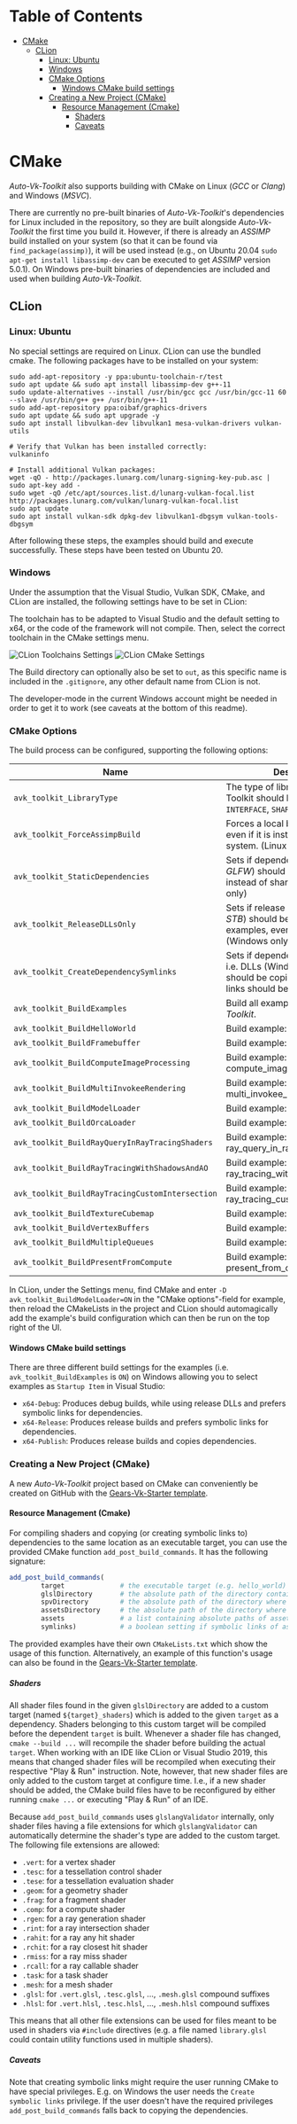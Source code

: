 # Table of Contents

- [CMake](#cmake)
  - [CLion](#clion)
    - [Linux: Ubuntu](#linux-ubuntu)
    - [Windows](#windows)
    - [CMake Options](#cmake-options)
      - [Windows CMake build settings](#windows-cmake-build-settings)
    - [Creating a New Project (CMake)](#creating-a-new-project-cmake)
      - [Resource Management (Cmake)](#resource-management-cmake)
        - [Shaders](#shaders)
        - [Caveats](#caveats)

# CMake

_Auto-Vk-Toolkit_ also supports building with CMake on Linux (*GCC* or *Clang*) and Windows (*MSVC*).

There are currently no pre-built binaries of *Auto-Vk-Toolkit*'s dependencies for Linux included in the repository, so they are built alongside *Auto-Vk-Toolkit* the first time you build it.
However, if there is already an *ASSIMP* build installed on your system (so that it can be found via `find_package(assimp)`), it will be used instead (e.g., on Ubuntu 20.04 `sudo apt-get install libassimp-dev` can be executed to get *ASSIMP* version 5.0.1).
On Windows pre-built binaries of dependencies are included and used when building *Auto-Vk-Toolkit*.

## CLion

### Linux: Ubuntu

No special settings are required on Linux. CLion can use the bundled cmake. The following packages have to be installed on your system:
```
sudo add-apt-repository -y ppa:ubuntu-toolchain-r/test
sudo apt update && sudo apt install libassimp-dev g++-11 
sudo update-alternatives --install /usr/bin/gcc gcc /usr/bin/gcc-11 60 --slave /usr/bin/g++ g++ /usr/bin/g++-11
sudo add-apt-repository ppa:oibaf/graphics-drivers
sudo apt update && sudo apt upgrade -y
sudo apt install libvulkan-dev libvulkan1 mesa-vulkan-drivers vulkan-utils

# Verify that Vulkan has been installed correctly:
vulkaninfo

# Install additional Vulkan packages:
wget -qO - http://packages.lunarg.com/lunarg-signing-key-pub.asc | sudo apt-key add -
sudo wget -qO /etc/apt/sources.list.d/lunarg-vulkan-focal.list http://packages.lunarg.com/vulkan/lunarg-vulkan-focal.list
sudo apt update
sudo apt install vulkan-sdk dpkg-dev libvulkan1-dbgsym vulkan-tools-dbgsym
```
After following these steps, the examples should build and execute successfully.
These steps have been tested on Ubuntu 20. 

### Windows

Under the assumption that the Visual Studio, Vulkan SDK, CMake, and CLion are installed, the following settings have to be set in CLion:

The toolchain has to be adapted to Visual Studio and the default setting to x64, or the code of the framework will not compile.
Then, select the correct toolchain in the CMake settings menu.

![CLion Toolchains Settings](images/clion_toolchains_vs_64bit.png)
![CLion CMake Settings](images/clion_cmake_settings.png)

The Build directory can optionally also be set to `out`, as this specific name is included in the `.gitignore`, any other default name from CLion is not.

The developer-mode in the current Windows account might be needed in order to get it to work (see caveats at the bottom of this readme).

### CMake Options
The build process can be configured, supporting the following options:

| Name | Description | Default |
| ---- | ----------- | ------- |
| `avk_toolkit_LibraryType` | The type of library Auto-Vk-Toolkit should be built as. Must be `INTERFACE`, `SHARED` or `STATIC` | `STATIC` |
| `avk_toolkit_ForceAssimpBuild` | Forces a local build of *ASSIMP* even if it is installed on the system. (Linux only) | `OFF` |
| `avk_toolkit_StaticDependencies` | Sets if dependencies (*ASSIMP* & *GLFW*) should be built as static instead of shared libraries. (Linux only) | `OFF` |
| `avk_toolkit_ReleaseDLLsOnly` | Sets if release DLLS (*ASSIMP* & *STB*) should be used for examples, even for debug builds. (Windows only) | `ON` |
| `avk_toolkit_CreateDependencySymlinks` | Sets if dependencies of examples, i.e. DLLs (Windows only) & assets, should be copied or if symbolic links should be created. | `ON` |
| `avk_toolkit_BuildExamples` | Build all examples for *Auto-Vk-Toolkit*. | `OFF` |
| `avk_toolkit_BuildHelloWorld` | Build example: hello_world. | `OFF` |
| `avk_toolkit_BuildFramebuffer` | Build example: framebuffer. | `OFF` |
| `avk_toolkit_BuildComputeImageProcessing` | Build example: compute_image_processing. | `OFF` |
| `avk_toolkit_BuildMultiInvokeeRendering` | Build example: multi_invokee_rendering. | `OFF` |
| `avk_toolkit_BuildModelLoader` | Build example: model_loader. | `OFF` |
| `avk_toolkit_BuildOrcaLoader` | Build example: orca_loader. | `OFF` |
| `avk_toolkit_BuildRayQueryInRayTracingShaders` | Build example: ray_query_in_ray_tracing_shaders. | `OFF` |
| `avk_toolkit_BuildRayTracingWithShadowsAndAO` | Build example: ray_tracing_with_shadows_and_ao. | `OFF` |
| `avk_toolkit_BuildRayTracingCustomIntersection` | Build example: ray_tracing_custom_intersection. | `OFF` |
| `avk_toolkit_BuildTextureCubemap` | Build example: texture_cubemap. | `OFF` |
| `avk_toolkit_BuildVertexBuffers` | Build example: vertex_buffers. | `OFF` |
| `avk_toolkit_BuildMultipleQueues` | Build example: multiple_queues. | `OFF` |
| `avk_toolkit_BuildPresentFromCompute` | Build example: present_from_compute. | `OFF` |

In CLion, under the Settings menu, find CMake and enter `-D avk_toolkit_BuildModelLoader=ON` in the "CMake options"-field for example, then reload the CMakeLists in the project and CLion should automagically add the example's build configuration which can then be run on the top right of the UI.

#### Windows CMake build settings
There are three different build settings for the examples (i.e. `avk_toolkit_BuildExamples` is `ON`) on Windows allowing you to select examples as `Startup Item` in Visual Studio:
* `x64-Debug`: Produces debug builds, while using release DLLs and prefers symbolic links for dependencies.
* `x64-Release`: Produces release builds and prefers symbolic links for dependencies.
* `x64-Publish`: Produces release builds and copies dependencies.

### Creating a New Project (CMake)
A new *Auto-Vk-Toolkit* project based on CMake can conveniently be created on GitHub with the [Gears-Vk-Starter template](https://github.com/JolifantoBambla/Gears-Vk-Starter).

#### Resource Management (Cmake)
For compiling shaders and copying (or creating symbolic links to) dependencies to the same location as an executable target, you can use the provided CMake function `add_post_build_commands`.
It has the following signature:

```Cmake
add_post_build_commands(
        target              # the executable target (e.g. hello_world)
        glslDirectory       # the absolute path of the directory containing GLSL shaders used by the target
        spvDirectory        # the absolute path of the directory where compiled SPIR-V shaders should be written to
        assetsDirectory     # the absolute path of the directory where assets should be copied to (or where symbolic links should be created) - can be a generator expression
        assets              # a list containing absolute paths of assets which should be copied to ${assetsDirectory} - can be files or directories
        symlinks)           # a boolean setting if symbolic links of assets (and DLLs on Windows) should be created instead of copying dependencies
```

The provided examples have their own `CMakeLists.txt` which show the usage of this function.
Alternatively, an example of this function's usage can also be found in the [Gears-Vk-Starter template](https://github.com/JolifantoBambla/Gears-Vk-Starter).

##### Shaders
All shader files found in the given `glslDirectory` are added to a custom target (named `${target}_shaders`) which is added to the given `target` as a dependency.
Shaders belonging to this custom target will be compiled before the dependent `target` is built.
Whenever a shader file has changed, `cmake --build ...` will recompile the shader before building the actual `target`.
When working with an IDE like CLion or Visual Studio 2019, this means that changed shader files will be recompiled when executing their respective "Play & Run" instruction.
Note, however, that new shader files are only added to the custom target at configure time. I.e., if a new shader should be added, the CMake build files have to be reconfigured by either running `cmake ...` or executing "Play & Run" of an IDE.

Because `add_post_build_commands` uses `glslangValidator` internally, only shader files having a file extensions for which `glslangValidator` can automatically determine the shader's type are added to the custom target.
The following file extensions are allowed:

* `.vert`: for a vertex shader
* `.tesc`: for a tessellation control shader
* `.tese`: for a tessellation evaluation shader
* `.geom`: for a geometry shader
* `.frag`: for a fragment shader
* `.comp`: for a compute shader
* `.rgen`: for a ray generation shader
* `.rint`: for a ray intersection shader
* `.rahit`: for a ray any hit shader
* `.rchit`: for a ray closest hit shader
* `.rmiss`: for a ray miss shader
* `.rcall`: for a ray callable shader
* `.task`: for a task shader
* `.mesh`: for a mesh shader
* `.glsl`: for `.vert.glsl`, `.tesc.glsl`, ..., `.mesh.glsl` compound suffixes
* `.hlsl`: for `.vert.hlsl`, `.tesc.hlsl`, ..., `.mesh.hlsl` compound suffixes

This means that all other file extensions can be used for files meant to be used in shaders via `#include` directives (e.g. a file named `library.glsl` could contain utility functions used in multiple shaders).

##### Caveats
Note that creating symbolic links might require the user running CMake to have special privileges. E.g. on Windows the user needs the `Create symbolic links` privilege.
If the user doesn't have the required privileges `add_post_build_commands` falls back to copying the dependencies.
